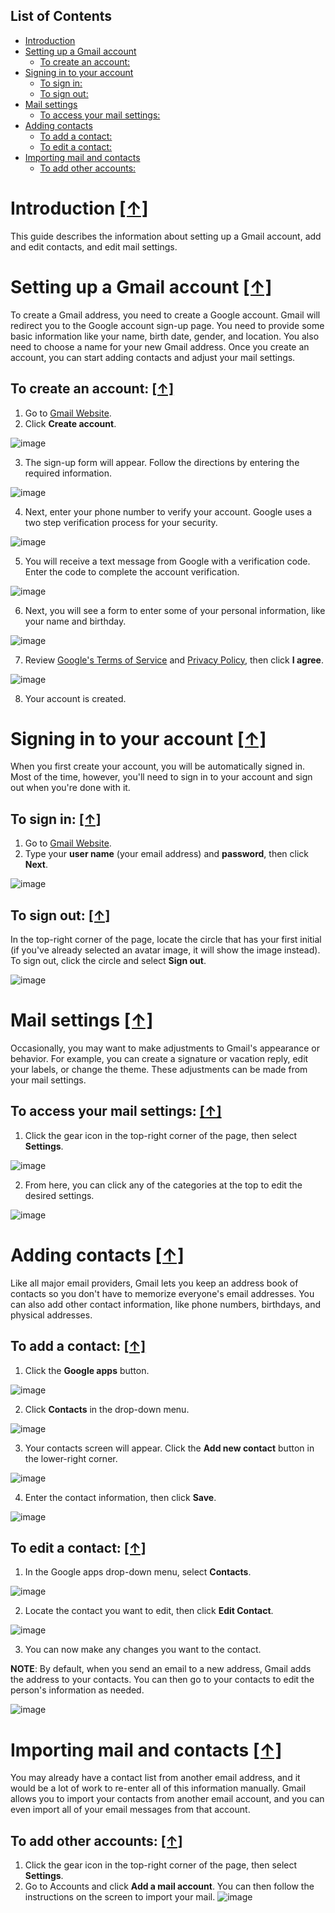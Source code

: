 ## List of Contents
- [Introduction](#introduction)
- [Setting up a Gmail account](#setting-up-a-gmail-account)
  * [To create an account:](#to-create-an-account-)
- [Signing in to your account](#signing-in-to-your-account)
  * [To sign in:](#to-sign-in-)
  * [To sign out:](#to-sign-out-)
- [Mail settings](#mail-settings)
  * [To access your mail settings:](#to-access-your-mail-settings-)
- [Adding contacts](#adding-contacts)
  * [To add a contact:](#to-add-a-contact-)
  * [To edit a contact:](#to-edit-a-contact-)
- [Importing mail and contacts](#importing-mail-and-contacts)
  * [To add other accounts:](#to-add-other-accounts-)


# Introduction [**[↑]**](#list-of-contents)

This guide describes the information about setting up a Gmail account, add and edit contacts, and edit mail settings.

# Setting up a Gmail account [**[↑]**](#list-of-contents)

To create a Gmail address, you need to create a Google account. Gmail will redirect you to the Google account sign-up page. You need to provide some basic information like your name, birth date, gender, and location. You also need to choose a name for your new Gmail address. Once you create an account, you can start adding contacts and adjust your mail settings. 

## To create an account: [**[↑]**](#list-of-contents)
1. Go to [Gmail Website](https://www.gmail.com). 
2. Click **Create account**.

 ![image](/Git-images/image1.jpg)
 
3. The sign-up form will appear. Follow the directions by entering the required information. 

 ![image](/Git-images/image2.jpg)

4. Next, enter your phone number to verify your account. Google uses a two step verification process for your security. 

 ![image](/Git-images/image3.jpg)

5. You will receive a text message from Google with a verification code. Enter the code to complete the account verification. 

 ![image](/Git-images/image4.jpg)

6. Next, you will see a form to enter some of your personal information, like your name and birthday.

![image](/Git-images/image5.jpg)

7. Review [Google's Terms of Service](https://policies.google.com/terms?hl=en) and [Privacy Policy](https://policies.google.com/privacy?hl=en), then click **I agree**.
 
 ![image](/Git-images/image6.jpg)
 
 8. Your account is created.
 
# Signing in to your account [**[↑]**](#list-of-contents)

When you first create your account, you will be automatically signed in. Most of the time, however, you'll need to sign in to your account and sign out when you're done with it.

## To sign in: [**[↑]**](#list-of-contents)

1. Go to [Gmail Website](https://www.gmail.com).
2. Type your **user name** (your email address) and **password**, then click **Next**.

 ![image](/Git-images/image7.jpg)
 
## To sign out: [**[↑]**](#list-of-contents)

In the top-right corner of the page, locate the circle that has your first initial (if you've already selected an avatar image, it will show the image instead). To sign out, click the circle and select **Sign out**.

 ![image](/Git-images/image8.jpg)
 
# Mail settings [**[↑]**](#list-of-contents)

Occasionally, you may want to make adjustments to Gmail's appearance or behavior. For example, you can create a signature or vacation reply, edit your labels, or change the theme. These adjustments can be made from your mail settings.

## To access your mail settings: [**[↑]**](#list-of-contents)

1. Click the gear icon in the top-right corner of the page, then select **Settings**.

 ![image](/Git-images/image9.jpg)
 
2. From here, you can click any of the categories at the top to edit the desired settings.

![image](/Git-images/image10.jpg)

# Adding contacts [**[↑]**](#list-of-contents)

Like all major email providers, Gmail lets you keep an address book of contacts so you don't have to memorize everyone's email addresses. You can also add other contact information, like phone numbers, birthdays, and physical addresses.

## To add a contact: [**[↑]**](#list-of-contents)

1. Click the **Google apps** button.

![image](/Git-images/image11.jpg)

2. Click **Contacts** in the drop-down menu.

![image](/Git-images/image12.jpg)

3. Your contacts screen will appear. Click the **Add new contact** button in the lower-right corner.

![image](/Git-images/image13.jpg)

4. Enter the contact information, then click **Save**.

![image](/Git-images/image14.jpg)

## To edit a contact: [**[↑]**](#list-of-contents)

1. In the Google apps drop-down menu, select **Contacts**.

![image](/Git-images/image15.jpg)

2. Locate the contact you want to edit, then click **Edit Contact**.

![image](/Git-images/image16.jpg)

3. You can now make any changes you want to the contact.

**NOTE**: By default, when you send an email to a new address, Gmail adds the address to your contacts. You can then go to your contacts to edit the person's information as needed.

![image](/Git-images/image17.jpg)


# Importing mail and contacts [**[↑]**](#list-of-contents)

You may already have a contact list from another email address, and it would be a lot of work to re-enter all of this information manually. Gmail allows you to import your contacts from another email account, and you can even import all of your email messages from that account.

## To add other accounts: [**[↑]**](#list-of-contents)

1. Click the gear icon in the top-right corner of the page, then select **Settings**.
2. Go to Accounts and click **Add a mail account**. You can then follow the instructions on the screen to import your mail.
![image](/Git-images/image18.jpg)

 

